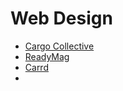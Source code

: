 
# Web Design
- [Cargo Collective](https://cargo.site/)
- [ReadyMag](https://readymag.com/)
- [Carrd](https://carrd.co/)
- 
